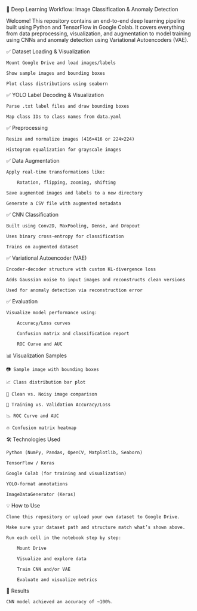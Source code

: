 🧠 Deep Learning Workflow: Image Classification & Anomaly Detection

Welcome! This repository contains an end-to-end deep learning pipeline built using Python and TensorFlow in Google Colab. It covers everything from data preprocessing, visualization, and augmentation to model training using CNNs and anomaly detection using Variational Autoencoders (VAE).


✅ Dataset Loading & Visualization

    Mount Google Drive and load images/labels

    Show sample images and bounding boxes

    Plot class distributions using seaborn

✅ YOLO Label Decoding & Visualization

    Parse .txt label files and draw bounding boxes

    Map class IDs to class names from data.yaml

✅ Preprocessing

    Resize and normalize images (416×416 or 224×224)

    Histogram equalization for grayscale images

✅ Data Augmentation

    Apply real-time transformations like:

        Rotation, flipping, zooming, shifting

    Save augmented images and labels to a new directory

    Generate a CSV file with augmented metadata

✅ CNN Classification

    Built using Conv2D, MaxPooling, Dense, and Dropout

    Uses binary cross-entropy for classification

    Trains on augmented dataset

✅ Variational Autoencoder (VAE)

    Encoder-decoder structure with custom KL-divergence loss

    Adds Gaussian noise to input images and reconstructs clean versions

    Used for anomaly detection via reconstruction error

✅ Evaluation

    Visualize model performance using:

        Accuracy/Loss curves

        Confusion matrix and classification report

        ROC Curve and AUC

📊 Visualization Samples

    📷 Sample image with bounding boxes

    📈 Class distribution bar plot

    🧼 Clean vs. Noisy image comparison

    🔁 Training vs. Validation Accuracy/Loss

    📉 ROC Curve and AUC

    🔥 Confusion matrix heatmap

🛠️ Technologies Used

    Python (NumPy, Pandas, OpenCV, Matplotlib, Seaborn)

    TensorFlow / Keras

    Google Colab (for training and visualization)

    YOLO-format annotations

    ImageDataGenerator (Keras)

💡 How to Use

    Clone this repository or upload your own dataset to Google Drive.

    Make sure your dataset path and structure match what’s shown above.

    Run each cell in the notebook step by step:

        Mount Drive

        Visualize and explore data

        Train CNN and/or VAE

        Evaluate and visualize metrics

📌 Results

    CNN model achieved an accuracy of ~100%.

